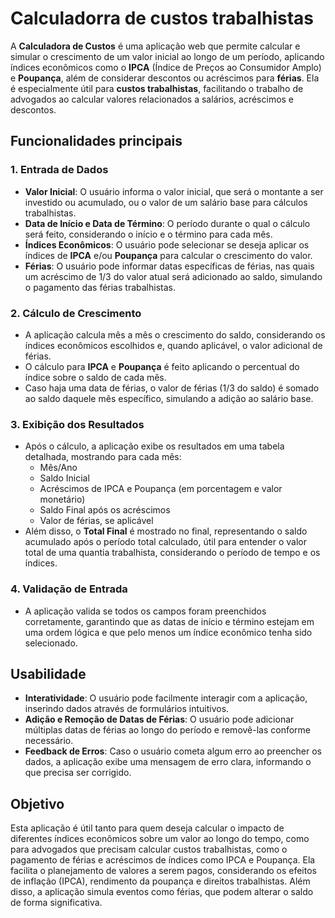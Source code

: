 # Calculadorra de custos trabalhistas 


A **Calculadora de Custos** é uma aplicação web que permite calcular e simular o crescimento de um valor inicial ao longo de um período, aplicando índices econômicos como o **IPCA** (Índice de Preços ao Consumidor Amplo) e **Poupança**, além de considerar descontos ou acréscimos para **férias**. Ela é especialmente útil para **custos trabalhistas**, facilitando o trabalho de advogados ao calcular valores relacionados a salários, acréscimos e descontos.

## Funcionalidades principais

### 1. Entrada de Dados
- **Valor Inicial**: O usuário informa o valor inicial, que será o montante a ser investido ou acumulado, ou o valor de um salário base para cálculos trabalhistas.
- **Data de Início e Data de Término**: O período durante o qual o cálculo será feito, considerando o início e o término para cada mês.
- **Índices Econômicos**: O usuário pode selecionar se deseja aplicar os índices de **IPCA** e/ou **Poupança** para calcular o crescimento do valor.
- **Férias**: O usuário pode informar datas específicas de férias, nas quais um acréscimo de 1/3 do valor atual será adicionado ao saldo, simulando o pagamento das férias trabalhistas.

### 2. Cálculo de Crescimento
- A aplicação calcula mês a mês o crescimento do saldo, considerando os índices econômicos escolhidos e, quando aplicável, o valor adicional de férias.
- O cálculo para **IPCA** e **Poupança** é feito aplicando o percentual do índice sobre o saldo de cada mês.
- Caso haja uma data de férias, o valor de férias (1/3 do saldo) é somado ao saldo daquele mês específico, simulando a adição ao salário base.

### 3. Exibição dos Resultados
- Após o cálculo, a aplicação exibe os resultados em uma tabela detalhada, mostrando para cada mês:
  - Mês/Ano
  - Saldo Inicial
  - Acréscimos de IPCA e Poupança (em porcentagem e valor monetário)
  - Saldo Final após os acréscimos
  - Valor de férias, se aplicável
- Além disso, o **Total Final** é mostrado no final, representando o saldo acumulado após o período total calculado, útil para entender o valor total de uma quantia trabalhista, considerando o período de tempo e os índices.

### 4. Validação de Entrada
- A aplicação valida se todos os campos foram preenchidos corretamente, garantindo que as datas de início e término estejam em uma ordem lógica e que pelo menos um índice econômico tenha sido selecionado.

## Usabilidade
- **Interatividade**: O usuário pode facilmente interagir com a aplicação, inserindo dados através de formulários intuitivos.
- **Adição e Remoção de Datas de Férias**: O usuário pode adicionar múltiplas datas de férias ao longo do período e removê-las conforme necessário.
- **Feedback de Erros**: Caso o usuário cometa algum erro ao preencher os dados, a aplicação exibe uma mensagem de erro clara, informando o que precisa ser corrigido.

## Objetivo
Esta aplicação é útil tanto para quem deseja calcular o impacto de diferentes índices econômicos sobre um valor ao longo do tempo, como para advogados que precisam calcular custos trabalhistas, como o pagamento de férias e acréscimos de índices como IPCA e Poupança. Ela facilita o planejamento de valores a serem pagos, considerando os efeitos de inflação (IPCA), rendimento da poupança e direitos trabalhistas. Além disso, a aplicação simula eventos como férias, que podem alterar o saldo de forma significativa.

